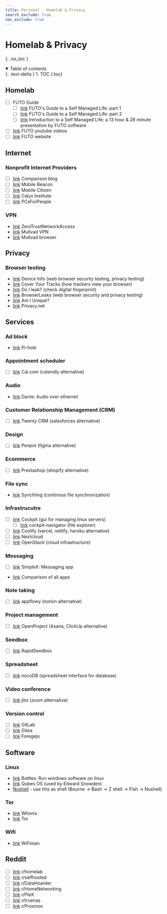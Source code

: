 ```yaml
---
title: Personal - Homelab & Privacy
search_exclude: true
nav_exclude: true
---
```


<!-- prettier-ignore-start -->
# Homelab & Privacy
{: .no_toc }

<details open markdown="block">
  <summary>
    Table of contents
  </summary>
  {: .text-delta }
1. TOC
{:toc}
</details>

<!-- prettier-ignore-end -->

## Homelab

-   [ ] FUTO Guide
    -   [ ] [link](https://www.youtube.com/watch?v=Et5PPMYuOc8) FUTO's Guide to a Self Managed Life: part 1
    -   [ ] [link](https://www.youtube.com/watch?v=3fW9TV1WQi8) FUTO's Guide to a Self Managed Life: part 2
    -   [ ] [link](https://wiki.futo.org/index.php/Introduction_to_a_Self_Managed_Life:_a_13_hour_%26_28_minute_presentation_by_FUTO_software) Introduction to a Self Managed Life: a 13 hour & 28 minute presentation by FUTO software
-   [ ] [link](https://www.youtube.com/@FUTOTECH/videos) FUTO youtube videos
-   [ ] [link](https://futo.org/) FUTO website

## Internet

### Nonprofit Internet Providers

-   [ ] [link](https://www.reddit.com/r/NoContract/comments/g1b8p0/calyxinstitute_vs_connectall_vs_mobilecitizen_vs/) Comparison blog
-   [ ] [link](https://www.mobilebeacon.org/) Mobile Beacon
-   [ ] [link](https://mobilecitizen.org/) Mobile Citizen
-   [ ] [link](https://calyxinstitute.org/) Calyx Institute
-   [ ] [link](https://www.pcsforpeople.org/) PCsForPeople

### VPN

-   [link](https://zerotrustnetworkaccess.info/) ZeroTrustNetworkAccess
-   [link](https://mullvad.net/en/vpn) Mullvad VPN
-   [link](https://mullvad.net/en/browser) Mullvad browser

## Privacy

### Browser testing

-   [link](https://www.deviceinfo.me/) Device Info (web browser security testing, privacy testing)
-   [link](https://coveryourtracks.eff.org/) Cover Your Tracks (how trackers view your browser)
-   [link](https://www.doileak.com/classic.html) Do I leak? (check digital fingerprint)
-   [link](https://browserleaks.com/) BrowserLeaks (web browser security and privacy testing)
-   [link](https://amiunique.org/) Am I Unique?
-   [link](https://privacy.net/) Privacy.net

## Services

### Ad block

-   [link](https://pi-hole.net/) Pi-hole

### Appointment scheduler

-   [ ] [link](https://cal.com/) Cal.com (calendly alternative)

### Audio

-   [link](https://www.getdante.com/) Dante: Audio over ethernet

### Customer Relationship Management (CRM)

-   [ ] [link](https://twenty.com/) Twenty CRM (salesforces alternative)

### Design

-   [ ] [link](https://penpot.app/) Penpot (figma alternative)

### Ecommerce

-   [ ] [link](https://prestashop.com/) Prestashop (shopify alternative)

### File sync

-   [link](https://syncthing.net/) Syncthing (continous file synchronization)

### Infrastrucutre

-   [ ] [link](https://cockpit-project.org/) Cockpit (gui for managing linux servers)
    -   [ ] [link](https://github.com/45Drives/cockpit-navigator) cockpit-navigator (file explorer)
-   [ ] [link](https://coolify.io/) Coolify (vercel, netlify, heroku alternative)
-   [ ] [link](https://nextcloud.com/) Nextcloud
-   [ ] [link](https://www.openstack.org/) OpenStack (cloud infrastructure)

### Messaging

-   [ ] [link](https://simplex.chat/) SimpleX: Messaging app
-   [link](https://www.securemessagingapps.com/) Comparison of all apps

### Note taking

-   [ ] [link](https://appflowy.com/) appflowy (notion alternative)

### Project management

-   [ ] [link](https://www.openproject.org/pricing/) OpenProject (Asana, ClickUp alternative)

### Seedbox

-   [ ] [link](https://www.rapidseedbox.com/) RapidSeedbox

### Spreadsheet

-   [ ] [link](https://nocodb.com/) nocoDB (spreadsheet interface for database)

### Video conference

-   [ ] [link](https://jitsi.org/) jitsi (zoom alternative)

### Version control

-   [ ] [link](https://about.gitlab.com/) GitLab
-   [ ] [link](https://about.gitea.com/) Gitea
-   [ ] [link](https://forgejo.org/) Foregejo

## Software

### Linux

-   [link](https://usebottles.com/) Bottles: Run windows software on linux
-   [link](https://www.qubes-os.org/) Qubes OS (used by Edward Snowden)
-   [Nushell](https://www.nushell.sh/) - use this as shell (Bourne -> Bash -> Z shell -> Fish -> Nushell)

### Tor

-   [link](https://www.whonix.org/) Whonix
-   [link](https://www.torproject.org/) Tor

### Wifi

-   [link](https://play.google.com/store/apps/details?id=com.ubnt.usurvey&hl=en_US&pli=1) WiFiman

## Reddit

-   [ ] [link](https://www.reddit.com/r/homelab) r/homelab
-   [ ] [link](https://www.reddit.com/r/selfhosted) r/selfhosted
-   [ ] [link](https://www.reddit.com/r/DataHoarder) r/DataHoarder
-   [ ] [link](https://www.reddit.com/r/HomeNetworking) r/HomeNetworking
-   [ ] [link](https://www.reddit.com/r/PleX) r/PleX
-   [ ] [link](https://www.reddit.com/r/truenas) r/truenas
-   [ ] [link](https://www.reddit.com/r/Proxmox) r/Proxmox
